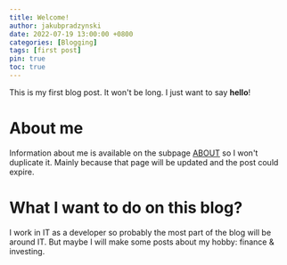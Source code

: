 ```yaml
---
title: Welcome!
author: jakubpradzynski
date: 2022-07-19 13:00:00 +0800
categories: [Blogging]
tags: [first post]
pin: true
toc: true
---
```


This is my first blog post. It won't be long. I just want to say **hello**!

# About me

Information about me is available on the subpage <a href="/about">ABOUT</a> so I won't duplicate it.
Mainly because that page will be updated and the post could expire.

# What I want to do on this blog?

I work in IT as a developer so probably the most part of the blog will be around IT.
But maybe I will make some posts about my hobby: finance & investing.


